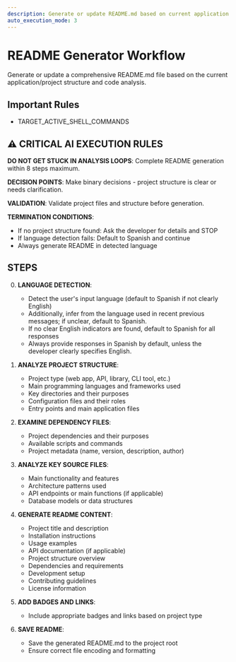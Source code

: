 ```yaml
---
description: Generate or update README.md based on current application analysis
auto_execution_mode: 3
---
```


# README Generator Workflow

Generate or update a comprehensive README.md file based on the current application/project structure and code analysis.

## Important Rules

- TARGET_ACTIVE_SHELL_COMMANDS

## ⚠️ CRITICAL AI EXECUTION RULES

**DO NOT GET STUCK IN ANALYSIS LOOPS**: Complete README generation within 8 steps maximum.

**DECISION POINTS**: Make binary decisions - project structure is clear or needs clarification.

**VALIDATION**: Validate project files and structure before generation.

**TERMINATION CONDITIONS**:

- If no project structure found: Ask the developer for details and STOP
- If language detection fails: Default to Spanish and continue
- Always generate README in detected language

## STEPS

0. **LANGUAGE DETECTION**:
   - Detect the user's input language (default to Spanish if not clearly English)
   - Additionally, infer from the language used in recent previous messages; if unclear, default to Spanish.
   - If no clear English indicators are found, default to Spanish for all responses
   - Always provide responses in Spanish by default, unless the developer clearly specifies English.

1. **ANALYZE PROJECT STRUCTURE**:
   - Project type (web app, API, library, CLI tool, etc.)
   - Main programming languages and frameworks used
   - Key directories and their purposes
   - Configuration files and their roles
   - Entry points and main application files

2. **EXAMINE DEPENDENCY FILES**:
   - Project dependencies and their purposes
   - Available scripts and commands
   - Project metadata (name, version, description, author)

3. **ANALYZE KEY SOURCE FILES**:
   - Main functionality and features
   - Architecture patterns used
   - API endpoints or main functions (if applicable)
   - Database models or data structures

4. **GENERATE README CONTENT**:
   - Project title and description
   - Installation instructions
   - Usage examples
   - API documentation (if applicable)
   - Project structure overview
   - Dependencies and requirements
   - Development setup
   - Contributing guidelines
   - License information

5. **ADD BADGES AND LINKS**:
   - Include appropriate badges and links based on project type

6. **SAVE README**:
   - Save the generated README.md to the project root
   - Ensure correct file encoding and formatting
